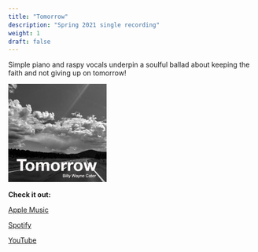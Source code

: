 ```yaml
---
title: "Tomorrow"
description: "Spring 2021 single recording"
weight: 1
draft: false
---
```


Simple piano and raspy vocals underpin a soulful ballad about keeping the faith and not giving up on tomorrow! 

![Tomorrow alt ><](/images/tomorrowcover.jpg)

**Check it out:**

[Apple Music](https://geo.music.apple.com/us/album/tomorrow-single/1567148740?itsct=music_box_link&itscg=30200&ls=1&app=music)

[Spotify](https://open.spotify.com/album/6KuqxUQLqFJEWgoNmpU4Zv)

[YouTube](https://www.youtube.com/watch?v=vYn68nCkq1o&list=OLAK5uy_mmExuzW4NlY5sCwt2qkf-iFk1cuR0a-8g)